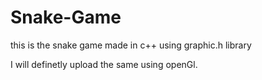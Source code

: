 # Snake-Game
this is the snake game made in c++ using graphic.h library

I will definetly upload the same using openGl.

